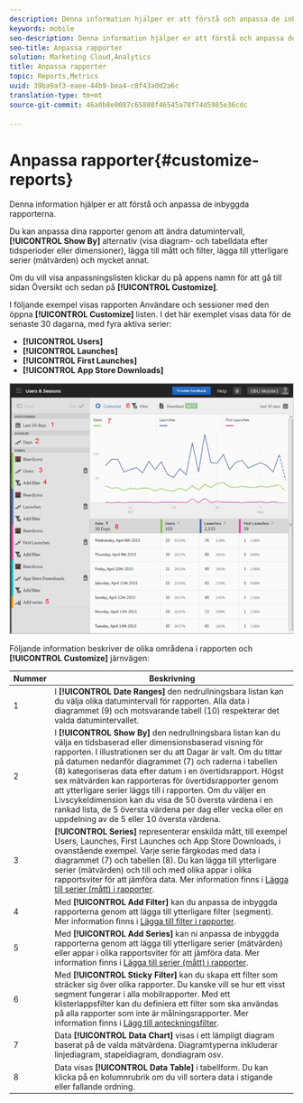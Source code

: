 ```yaml
---
description: Denna information hjälper er att förstå och anpassa de inbyggda rapporterna.
keywords: mobile
seo-description: Denna information hjälper er att förstå och anpassa de inbyggda rapporterna.
seo-title: Anpassa rapporter
solution: Marketing Cloud,Analytics
title: Anpassa rapporter
topic: Reports,Metrics
uuid: 39ba9af3-eaee-44b9-bea4-c8f43a0d2a6c
translation-type: tm+mt
source-git-commit: 46a0b8e0087c65880f46545a78f74d5985e36cdc

---
```



# Anpassa rapporter{#customize-reports}

Denna information hjälper er att förstå och anpassa de inbyggda rapporterna.

Du kan anpassa dina rapporter genom att ändra datumintervall, **[!UICONTROL Show By]** alternativ (visa diagram- och tabelldata efter tidsperioder eller dimensioner), lägga till mått och filter, lägga till ytterligare serier (mätvärden) och mycket annat.

Om du vill visa anpassningslisten klickar du på appens namn för att gå till sidan Översikt och sedan på **[!UICONTROL Customize]**.

I följande exempel visas rapporten Användare och sessioner med den öppna **[!UICONTROL Customize]** listen. I det här exemplet visas data för de senaste 30 dagarna, med fyra aktiva serier:

* **[!UICONTROL Users]**
* **[!UICONTROL Launches]**
* **[!UICONTROL First Launches]**
* **[!UICONTROL App Store Downloads]**

![](assets/reports.png)

Följande information beskriver de olika områdena i rapporten och **[!UICONTROL Customize]** järnvägen:

| Nummer | Beskrivning |
|--- |--- |
| 1 | I **[!UICONTROL Date Ranges]** den nedrullningsbara listan kan du välja olika datumintervall för rapporten. Alla data i diagrammet (9) och motsvarande tabell (10) respekterar det valda datumintervallet. |
| 2 | I **[!UICONTROL Show By]** den nedrullningsbara listan kan du välja en tidsbaserad eller dimensionsbaserad visning för rapporten.  I illustrationen ser du att Dagar är valt. Om du tittar på datumen nedanför diagrammet (7) och raderna i tabellen (8) kategoriseras data efter datum i en övertidsrapport. Högst sex mätvärden kan rapporteras för övertidsrapporter genom att ytterligare serier läggs till i rapporten.  Om du väljer en Livscykeldimension kan du visa de 50 översta värdena i en rankad lista, de 5 översta värdena per dag eller vecka eller en uppdelning av de 5 eller 10 översta värdena. |
| 3 | **[!UICONTROL Series]** representerar enskilda mått, till exempel Users, Launches, First Launches och App Store Downloads, i ovanstående exempel. Varje serie färgkodas med data i diagrammet (7) och tabellen (8).  Du kan lägga till ytterligare serier (mätvärden) och till och med olika appar i olika rapportsviter för att jämföra data.  Mer information finns i [Lägga till serier (mått) i rapporter](/help/using/usage/reports-customize/t-reports-series.md). |
| 4 | Med **[!UICONTROL Add Filter]** kan du anpassa de inbyggda rapporterna genom att lägga till ytterligare filter (segment).  Mer information finns i [Lägga till filter i rapporter](/help/using/usage/reports-customize/t-reports-customize.md). |
| 5 | Med **[!UICONTROL Add Series]** kan ni anpassa de inbyggda rapporterna genom att lägga till ytterligare serier (mätvärden) eller appar i olika rapportsviter för att jämföra data.  Mer information finns i [Lägga till serier (mått) i rapporter](/help/using/usage/reports-customize/t-reports-series.md). |
| 6 | Med **[!UICONTROL Sticky Filter]** kan du skapa ett filter som sträcker sig över olika rapporter. Du kanske vill se hur ett visst segment fungerar i alla mobilrapporter. Med ett klisterlappsfilter kan du definiera ett filter som ska användas på alla rapporter som inte är målningsrapporter.  Mer information finns i [Lägg till anteckningsfilter](/help/using/usage/reports-customize/t-sticky-filter.md). |
| 7 | Data **[!UICONTROL Data Chart]** visas i ett lämpligt diagram baserat på de valda mätvärdena. Diagramtyperna inkluderar linjediagram, stapeldiagram, dondiagram osv. |
| 8 | Data visas **[!UICONTROL Data Table]** i tabellform. Du kan klicka på en kolumnrubrik om du vill sortera data i stigande eller fallande ordning. |

